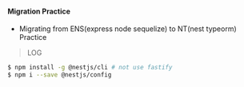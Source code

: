#### Migration Practice  

- Migrating from ENS(express node sequelize) to NT(nest typeorm) Practice


> LOG 

```bash
$ npm install -g @nestjs/cli # not use fastify
$ npm i --save @nestjs/config 

```

</hr>

